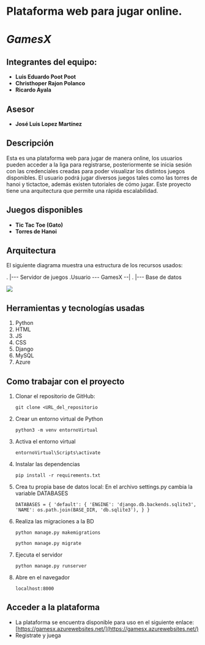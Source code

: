 # Plataforma web para jugar online.
# ***GamesX***
## Integrantes del equipo:
* **Luis Eduardo Poot Poot**
* **Christhoper Rajon Polanco**
* **Ricardo Ayala**

## Asesor
* **José Luis Lopez Martínez**

## Descripción
Esta es una plataforma web para jugar de manera online, los usuarios pueden acceder a la liga para registrarse, posteriormente se inicia sesión con las credenciales creadas para poder visualizar los distintos juegos disponibles. El usuario podrá jugar diversos juegos tales como las torres de hanoi y tictactoe, además existen tutoriales de cómo jugar.
Este proyecto tiene una arquitectura que permite una rápida escalabilidad.

## Juegos disponibles
* **Tic Tac Toe (Gato)**
* **Torres de Hanoi**
## Arquitectura
El siguiente diagrama muestra una estructura de los recursos usados:

.                     |--- Servidor de juegos
.Usuario --- GamesX --|
.                     |--- Base de datos
                     
![](https://hackmd.io/_uploads/SkWWS3qS2.png)

## Herramientas y tecnologías usadas
1. Python
2. HTML
3. JS
4. CSS
5. Django
6. MySQL
7. Azure

## Como trabajar con el proyecto
1. Clonar el repositorio de GitHub:

    `git clone <URL_del_repositorio`
    
2. Crear un entorno virtual de Python

    `python3 -m venv entornoVirtual`
    
3. Activa el entorno virtual
    
    `entornoVirtual\Scripts\activate`
    
4. Instalar las dependencias
    
    `pip install -r requirements.txt`
    
5. Crea tu propia base de datos local:
    En el archivo settings.py cambia la variable DATABASES

    `
DATABASES = {
        'default': {
            'ENGINE': 'django.db.backends.sqlite3',
            'NAME': os.path.join(BASE_DIR, 'db.sqlite3'),
        }
    }
`

6. Realiza las migraciones a la BD
    
    `python manage.py makemigrations`
    
    `python manage.py migrate`
    
7. Ejecuta el servidor
    
    `python manage.py runserver`
    
8. Abre en el navegador
    
    `localhost:8000`

## Acceder a la plataforma
* La plataforma se encuentra disponible para uso en el siguiente enlace: [https://gamesx.azurewebsites.net/](https://gamesx.azurewebsites.net/)
* Registrate y juega
